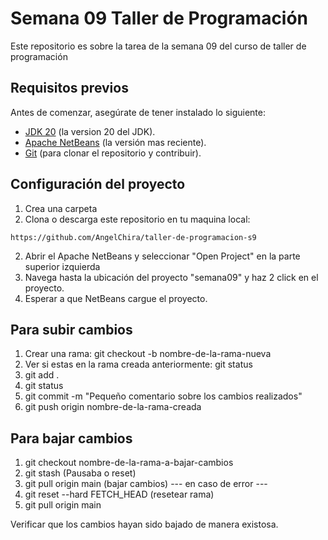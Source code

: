 #   Semana 09 Taller de Programación 
Este repositorio es sobre la tarea de la semana 09 del curso de taller de programación

## Requisitos previos
Antes de comenzar, asegúrate de tener instalado lo siguiente:
- [JDK 20](https://www.oracle.com/mx/java/technologies/downloads/) (la version 20 del JDK).
- [Apache NetBeans](https://netbeans.apache.org/download/index.html) (la versión mas reciente).
- [Git](https://git-scm.com/) (para clonar el repositorio y contribuir).

## Configuración del proyecto


1. Crea una carpeta 
2. Clona o descarga este repositorio en tu maquina local:

```
https://github.com/AngelChira/taller-de-programacion-s9
```

2. Abrir el Apache NetBeans y seleccionar "Open Project" en la parte superior izquierda
3. Navega hasta la ubicación del proyecto "semana09" y haz 2 click en el proyecto.
4. Esperar a que NetBeans cargue el proyecto.

## Para subir cambios

1. Crear una rama: 
git checkout -b nombre-de-la-rama-nueva
2. Ver si estas en la rama creada anteriormente: 
git status
3. git add .
4. git status
5. git commit -m "Pequeño comentario sobre los cambios realizados"
6. git push origin nombre-de-la-rama-creada

## Para bajar cambios 

1. git checkout nombre-de-la-rama-a-bajar-cambios
2. git stash   (Pausaba o reset)
3. git pull origin main  (bajar cambios)
--- en caso de error ---
4. git reset --hard FETCH_HEAD   (resetear rama)
5. git pull origin main
   
Verificar que los cambios hayan sido bajado de manera existosa. 